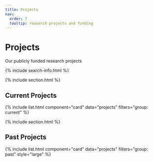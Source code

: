 ```yaml
---
title: Projects
nav:
  order: 7
  tooltip: reaserch projects and funding
---
```


# <i class="fas fa-projects"></i>Projects
Our publicly funded research projects

{% include search-info.html %}

{% include section.html %}

## Current Projects

{% include list.html component="card" data="projects" filters="group: current" %}

{% include section.html %}

## Past Projects

{% include list.html component="card" data="projects" filters="group: past" style="large" %}
